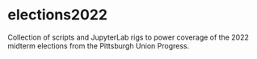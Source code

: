  # elections2022

Collection of scripts and JupyterLab rigs to power coverage of the 2022
midterm elections from the Pittsburgh Union Progress.
